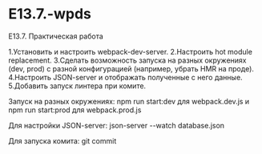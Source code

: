 # E13.7.-wpds

E13.7. Практическая работа

1.Установить и настроить webpack-dev-server.
2.Настроить hot module replacement.
3.Сделать возможность запуска на разных окружениях (dev, prod) c разной конфигурацией (например, убрать HMR на проде).
4.Настроить JSON-server и отображать полученные с него данные.
5.Добавить запуск линтера при комите.

Запуск на разных окружениях:
npm run start:dev для webpack.dev.js
и
npm run start:prod для webpack.prod.js

Для настройки JSON-server: json-server --watch database.json

Для запуска комита: git commit
